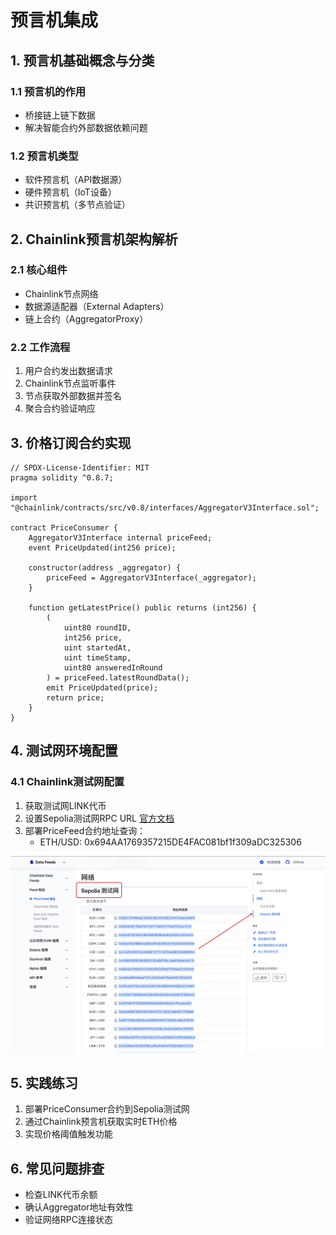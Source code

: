 # 预言机集成

## 1. 预言机基础概念与分类
### 1.1 预言机的作用
- 桥接链上链下数据
- 解决智能合约外部数据依赖问题

### 1.2 预言机类型
- 软件预言机（API数据源）
- 硬件预言机（IoT设备）
- 共识预言机（多节点验证）

## 2. Chainlink预言机架构解析
### 2.1 核心组件
- Chainlink节点网络
- 数据源适配器（External Adapters）
- 链上合约（AggregatorProxy）

### 2.2 工作流程
1. 用户合约发出数据请求
2. Chainlink节点监听事件
3. 节点获取外部数据并签名
4. 聚合合约验证响应

## 3. 价格订阅合约实现
```solidity
// SPDX-License-Identifier: MIT
pragma solidity ^0.8.7;

import "@chainlink/contracts/src/v0.8/interfaces/AggregatorV3Interface.sol";

contract PriceConsumer {
    AggregatorV3Interface internal priceFeed;
    event PriceUpdated(int256 price);

    constructor(address _aggregator) {
        priceFeed = AggregatorV3Interface(_aggregator);
    }

    function getLatestPrice() public returns (int256) {
        (
            uint80 roundID,
            int256 price,
            uint startedAt,
            uint timeStamp,
            uint80 answeredInRound
        ) = priceFeed.latestRoundData();
        emit PriceUpdated(price);
        return price;
    }
}
```

## 4. 测试网环境配置
### 4.1 Chainlink测试网配置
1. 获取测试网LINK代币
2. 设置Sepolia测试网RPC URL [官方文档](https://docs.chain.link/data-feeds/price-feeds/addresses?network=ethereum&page=1)
3. 部署PriceFeed合约地址查询：
   - ETH/USD: 0x694AA1769357215DE4FAC081bf1f309aDC325306

<img src="../../images/3.3.3-1.jpg" />

## 5. 实践练习
1. 部署PriceConsumer合约到Sepolia测试网
2. 通过Chainlink预言机获取实时ETH价格
3. 实现价格阈值触发功能

## 6. 常见问题排查
- 检查LINK代币余额
- 确认Aggregator地址有效性
- 验证网络RPC连接状态